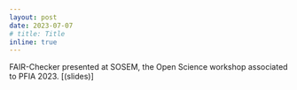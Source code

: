 ```yaml
---
layout: post
date: 2023-07-07
# title: Title
inline: true
---
```


FAIR-Checker presented at SOSEM, the Open Science workshop associated to PFIA 2023. [(slides)]
